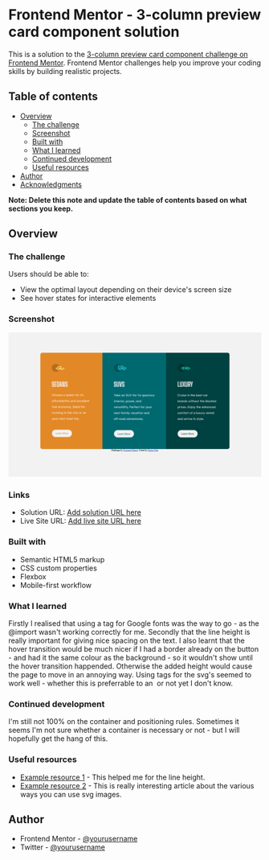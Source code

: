 # Frontend Mentor - 3-column preview card component solution

This is a solution to the [3-column preview card component challenge on Frontend Mentor](https://www.frontendmentor.io/challenges/3column-preview-card-component-pH92eAR2-). Frontend Mentor challenges help you improve your coding skills by building realistic projects.

## Table of contents

- [Overview](#overview)
  - [The challenge](#the-challenge)
  - [Screenshot](#screenshot)
  - [Built with](#built-with)
  - [What I learned](#what-i-learned)
  - [Continued development](#continued-development)
  - [Useful resources](#useful-resources)
- [Author](#author)
- [Acknowledgments](#acknowledgments)

**Note: Delete this note and update the table of contents based on what sections you keep.**

## Overview

### The challenge

Users should be able to:

- View the optimal layout depending on their device's screen size
- See hover states for interactive elements

### Screenshot

![](./images/screenshot.png)

### Links

- Solution URL: [Add solution URL here](https://your-solution-url.com)
- Live Site URL: [Add live site URL here](https://your-live-site-url.com)

### Built with

- Semantic HTML5 markup
- CSS custom properties
- Flexbox
- Mobile-first workflow

### What I learned

Firstly I realised that using a <link> tag for Google fonts was the way to go - as the @import wasn't working correctly for me. Secondly that the line height is really important for giving nice spacing on the text.
I also learnt that the hover transition would be much nicer if I had a border already on the button - and had it the same colour as the background - so it wouldn't show until the hover transition happended. Otherwise the added height would cause the page to move in an annoying way.
Using <object> tags for the svg's seemed to work well - whether this is preferrable to an <img> or not yet I don't know.

### Continued development

I'm still not 100% on the container and positioning rules. Sometimes it seems I'm not sure whether a container is necessary or not - but I will hopefully get the hang of this.

### Useful resources

- [Example resource 1](https://developer.mozilla.org/en-US/docs/Web/CSS/line-height) - This helped me for the line height.
- [Example resource 2](https://www.freecodecamp.org/news/use-svg-images-in-css-html/) - This is really interesting article about the various ways you can use svg images.

## Author

- Frontend Mentor - [@yourusername](https://www.frontendmentor.io/profile/yourusername)
- Twitter - [@yourusername](https://www.twitter.com/yourusername)
